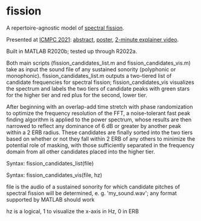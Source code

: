 # fission
A repertoire-agnostic model of <a href="https://youtu.be/zJOCxsJA1LA">spectral fission</a>.

Presented at <a href="https://icmpc2021.sites.sheffield.ac.uk/">ICMPC 2021</a>: <a href="https://github.com/jordan-lenchitz/fission/blob/main/ICMPC%202021%20abstract.pdf">abstract</a>, <a href="https://github.com/jordan-lenchitz/fission/blob/main/ICMPC%202021%20poster.jpg">poster</a>, <a href="https://www.youtube.com/watch?v=8TqmxaW4nTQ">2-minute explainer video</a>.

Built in MATLAB R2020b; tested up through R2022a.

Both main scripts (fission_candidates_list.m and fission_candidates_vis.m) take as input the sound file of any sustained sonority (polyphonic or monophonic). fission_candidates_list.m outputs a two-tiered list of candidate frequencies for spectral fission; fission_candidates_vis visualizes the spectrum and labels the two tiers of candidate peaks with green stars for the higher tier and red plus for the second, lower tier. 

After beginning with an overlap-add time stretch with phase randomization to optimize the frequency resolution of the FFT, a noise-tolerant fast peak finding algorithm is applied to the power spectrum, whose results are then narrowed to reflect any dominance of 6 dB or greater by another peak within a 2 ERB radius. These candidates are finally sorted into the two tiers based on whether or not they fall within 2 ERB of any others to minimize the potential role of masking, with those sufficiently separated in the frequency domain from all other candidates placed into the higher tier. 

Syntax: fission_candidates_list(file)

Syntax: fission_candidates_vis(file, hz)

file is the audio of a sustained sonority for which candidate pitches of spectral fission will be determined, e. g. 'my_sound.wav'; any format supported by MATLAB should work

hz is a logical, 1 to visualize the x-axis in Hz, 0 in ERB
